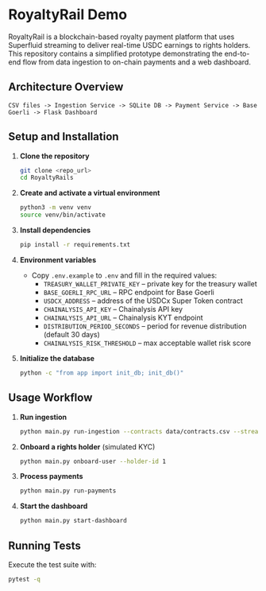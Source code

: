 # RoyaltyRail Demo

RoyaltyRail is a blockchain-based royalty payment platform that uses Superfluid streaming to deliver real-time USDC earnings to rights holders. This repository contains a simplified prototype demonstrating the end-to-end flow from data ingestion to on-chain payments and a web dashboard.

## Architecture Overview
```
CSV files -> Ingestion Service -> SQLite DB -> Payment Service -> Base Goerli -> Flask Dashboard
```

## Setup and Installation
1. **Clone the repository**
   ```bash
   git clone <repo_url>
   cd RoyaltyRails
   ```
2. **Create and activate a virtual environment**
   ```bash
   python3 -m venv venv
   source venv/bin/activate
   ```
3. **Install dependencies**
   ```bash
   pip install -r requirements.txt
   ```
4. **Environment variables**
   - Copy `.env.example` to `.env` and fill in the required values:
     - `TREASURY_WALLET_PRIVATE_KEY` – private key for the treasury wallet
     - `BASE_GOERLI_RPC_URL` – RPC endpoint for Base Goerli
     - `USDCX_ADDRESS` – address of the USDCx Super Token contract
     - `CHAINALYSIS_API_KEY` – Chainalysis API key
     - `CHAINALYSIS_API_URL` – Chainalysis KYT endpoint
     - `DISTRIBUTION_PERIOD_SECONDS` – period for revenue distribution (default 30 days)
     - `CHAINALYSIS_RISK_THRESHOLD` – max acceptable wallet risk score

5. **Initialize the database**
   ```bash
   python -c "from app import init_db; init_db()"
   ```

## Usage Workflow
1. **Run ingestion**
   ```bash
   python main.py run-ingestion --contracts data/contracts.csv --streaming data/streaming.csv
   ```
2. **Onboard a rights holder** (simulated KYC)
   ```bash
   python main.py onboard-user --holder-id 1
   ```
3. **Process payments**
   ```bash
   python main.py run-payments
   ```
4. **Start the dashboard**
   ```bash
   python main.py start-dashboard
   ```

## Running Tests
Execute the test suite with:
```bash
pytest -q
```
